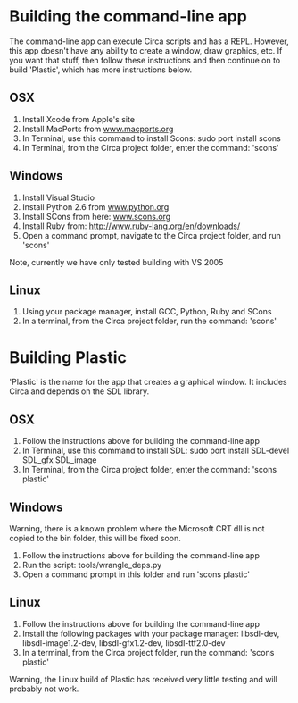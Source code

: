 
# Building the command-line app #

The command-line app can execute Circa scripts and has a REPL. However, this app
doesn't have any ability to create a window, draw graphics, etc. If you want that
stuff, then follow these instructions and then continue on to build 'Plastic', 
which has more instructions below.

## OSX ##

1. Install Xcode from Apple's site
2. Install MacPorts from www.macports.org
3. In Terminal, use this command to install Scons:
     sudo port install scons
4. In Terminal, from the Circa project folder, enter the command: 'scons'

## Windows ##

1. Install Visual Studio
2. Install Python 2.6 from www.python.org
3.  Install SCons from here: www.scons.org
4. Install Ruby from: http://www.ruby-lang.org/en/downloads/
5. Open a command prompt, navigate to the Circa project folder, and run 'scons'

Note, currently we have only tested building with VS 2005

## Linux ##

1. Using your package manager, install GCC, Python, Ruby and SCons
2. In a terminal, from the Circa project folder, run the command: 'scons'

# Building Plastic #

'Plastic' is the name for the app that creates a graphical window. It includes Circa
and depends on the SDL library.

## OSX ##

1. Follow the instructions above for building the command-line app
2. In Terminal, use this command to install SDL:
     sudo port install SDL-devel SDL_gfx SDL_image
3. In Terminal, from the Circa project folder, enter the command: 'scons plastic'

## Windows ##

Warning, there is a known problem where the Microsoft CRT dll is not copied to the bin
folder, this will be fixed soon.

1. Follow the instructions above for building the command-line app
2. Run the script: tools/wrangle_deps.py
3. Open a command prompt in this folder and run 'scons plastic'

## Linux ##

1. Follow the instructions above for building the command-line app
2. Install the following packages with your package manager:
     libsdl-dev, libsdl-image1.2-dev, libsdl-gfx1.2-dev, libsdl-ttf2.0-dev
3. In a terminal, from the Circa project folder, run the command: 'scons plastic'

Warning, the Linux build of Plastic has received very little testing and will probably
not work.
